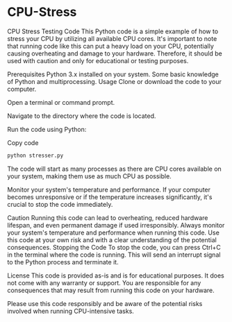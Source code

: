# CPU-Stress
CPU Stress Testing Code
This Python code is a simple example of how to stress your CPU by utilizing all available CPU cores. It's important to note that running code like this can put a heavy load on your CPU, potentially causing overheating and damage to your hardware. Therefore, it should be used with caution and only for educational or testing purposes.

Prerequisites
Python 3.x installed on your system.
Some basic knowledge of Python and multiprocessing.
Usage
Clone or download the code to your computer.

Open a terminal or command prompt.

Navigate to the directory where the code is located.

Run the code using Python:

Copy code
```python
python stresser.py
```
The code will start as many processes as there are CPU cores available on your system, making them use as much CPU as possible.

Monitor your system's temperature and performance. If your computer becomes unresponsive or if the temperature increases significantly, it's crucial to stop the code immediately.

Caution
Running this code can lead to overheating, reduced hardware lifespan, and even permanent damage if used irresponsibly.
Always monitor your system's temperature and performance when running this code.
Use this code at your own risk and with a clear understanding of the potential consequences.
Stopping the Code
To stop the code, you can press Ctrl+C in the terminal where the code is running. This will send an interrupt signal to the Python process and terminate it.

License
This code is provided as-is and is for educational purposes. It does not come with any warranty or support. You are responsible for any consequences that may result from running this code on your hardware.

Please use this code responsibly and be aware of the potential risks involved when running CPU-intensive tasks.
